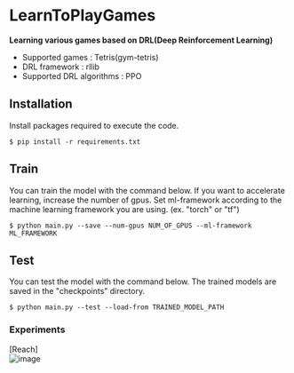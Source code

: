 # LearnToPlayGames
**Learning various games based on DRL(Deep Reinforcement Learning)**

- Supported games : Tetris(gym-tetris)  
- DRL framework : rllib  
- Supported DRL algorithms : PPO  


## Installation
Install packages required to execute the code.  
~~~
$ pip install -r requirements.txt
~~~

## Train
You can train the model with the command below.
If you want to accelerate learning, increase the number of gpus.
Set ml-framework according to the machine learning framework you are using. (ex. "torch" or "tf")
~~~
$ python main.py --save --num-gpus NUM_OF_GPUS --ml-framework ML_FRAMEWORK
~~~

## Test
You can test the model with the command below.
The trained models are saved in the "checkpoints" directory.  
~~~
$ python main.py --test --load-from TRAINED_MODEL_PATH
~~~

### Experiments
[Reach]  
![image](https://user-images.githubusercontent.com/23740495/178166097-d6d2326f-2b63-455b-8489-94084f4a9fdf.png)

